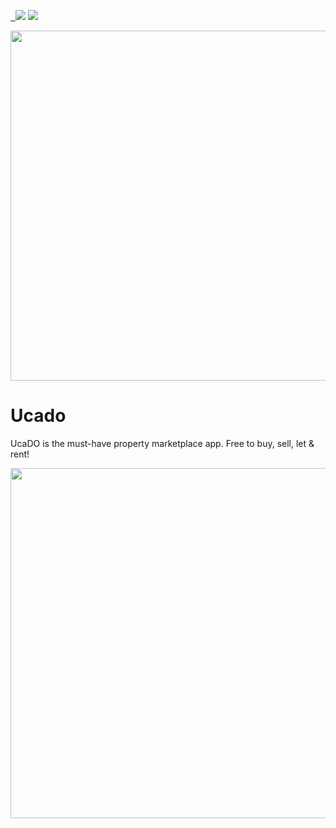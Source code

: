 <a href="#"> <img border="0" alt="" src="https://img.shields.io/badge/cliente-TheBuyerPool%20Ltd-yellowgreen"> </a> <a href="https://apps.apple.com/gb/app/ucado-property-search/id1335946637"> <img border="0" alt="" src="https://img.shields.io/badge/Applestore-link-red"> </a> <img src="https://img.shields.io/badge/IOS-<%208.0-orange" > <img src="https://img.shields.io/badge/-Obj%20C-blue" > 

<img src="https://cdn2.dropmarkusercontent.com/420459/d4f7de4b044528c877acb640585714e16b0e6cee2fc0da8a13c4bf41ac8e8895/logo%403x.png?Expires=1591827603&Signature=J0Ul6Y4unhurHZdFUBh3yjKO96WKxbP~XHkSvaB7YMpbl2OnSMQ-4jANhcy2jBviTjjJ-XSk6NCNve1OxGHq0CLdz7JynWhgCB9Vx3lda2VgeYP~7j7VAxuPt00LGs-DspU102YIcNUKaDYE7ZSTHAzAhRJx6A1nWUpL-A4k-ux1OqVdKuSRcA-deq75l70wIQroJN8e3QmO0bMCc74lOv~UfAwHV-VwLHcIa~Urs4~urzCHW4ZTj4nML-B~dqXKVVTQuaXZKdiK8iqy7Kn1-h9Xmc9r2~C5ij3wcwQfzuJb~6p~Q4N0XkM060sPrTQX9tJMfUrSoyr-Q2Ttk4khkA__&Key-Pair-Id=APKAITQYWVEN757ZA4KQ" width="560px">

# Ucado
UcaDO is the must-have property marketplace app. Free to buy, sell, let &amp; rent!

<img src="https://cdn2.dropmarkusercontent.com/420459/c8bcbdf3d9c87ed1af8746df156ecfe7b1b10ec036436c46ec9da1e12d5b7260/phone%403x.png?Expires=1591827923&Signature=I4y2L25NcE5dIpvkbVcgj9dLzJhH5yppTn70PlfbKgh1TAmuuCUmbbjvAZPMTEXt-DeaHReW11Jm9SHKxxaxB4vz8OmTC5tT7FaNTlNtgVqRFQFX0~jrFt90iphyLqJ7Qajbt6laBqtcei0TiRY8eEvHNDaAfOWvSa5wboJVCjMFiVOVTkvHp~5-fCos~~Q4atrePuInUHLag~q4Fp2cOSZPsF1oNeRpmo7pOBT~yVaHjtCbgXRQiD28yZMFx15TL8EiD3kQD8rDIUB9Pl2qX6frEvzwDpLGplxGw2Lx51xCTS7JJBGJNLMlNNg4em6gLjQXWwbcJCAj7ducb0x1NA__&Key-Pair-Id=APKAITQYWVEN757ZA4KQ" width="560px">


